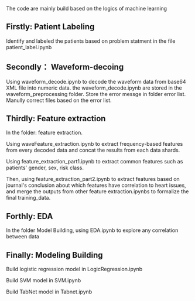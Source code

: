 The code are mainly build based on the logics of machine learning

## Firstly: Patient Labeling
Identify and labeled the patients based on problem statment in the file patient_label.ipynb

## Secondly： Waveform-decoing
Using waveform_decode.ipynb to decode the waveform data from base64 XML file into numeric data.
the waveform_decode.ipynb are stored in the waveform_preprocessing folder. Store the error messge in folder error list. Manully correct files based on the error list.

## Thirdly: Feature extraction

   In the folder: feature extraction. 
 
   Using waveFeature_extraction.ipynb to extract frequency-based features from every decoded data and concat the results from each data shards.

   Using feature_extraction_part1.ipynb to extract common features such as patients' gender, sex, risk class.

   Then, using feature_extraction_part2.ipynb to extract features based on journal's conclusion about which features have correlation to heart issues, and merge the outputs from other feature extraction.ipynbs to formalize the final training_data.

## Forthly: EDA
   In the folder Model Building, using EDA.ipynb to explore any correlation between data

## Finally: Modeling Building
   Build logistic regression model in LogicRegression.ipynb

   Build SVM model in SVM.ipynb
   
   Build TabNet model in Tabnet.ipynb





